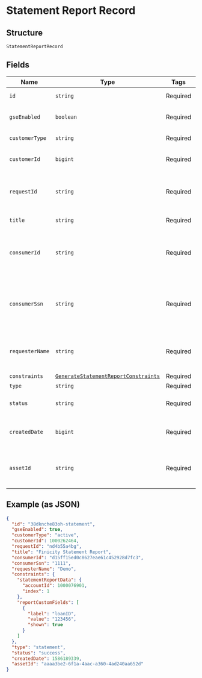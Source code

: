 
# Statement Report Record

## Structure

`StatementReportRecord`

## Fields

| Name | Type | Tags | Description |
|  --- | --- | --- | --- |
| `id` | `string` | Required | The Finicity report ID |
| `gseEnabled` | `boolean` | Required | Finicity Internal Use Only |
| `customerType` | `string` | Required | Customer type |
| `customerId` | `bigint` | Required | Finicity ID for the customer |
| `requestId` | `string` | Required | Unique requestId for this specific call request |
| `title` | `string` | Required | Title of the report |
| `consumerId` | `string` | Required | Finicity report consumer ID (max length 32 characters) |
| `consumerSsn` | `string` | Required | Last 4 digits of the report consumer’s Social Security number |
| `requesterName` | `string` | Required | Name of Finicity partner requesting the report |
| `constraints` | [`GenerateStatementReportConstraints`](../../doc/models/generate-statement-report-constraints.md) | Required | - |
| `type` | `string` | Required | Report type |
| `status` | `string` | Required | inProgress, success, or failure |
| `createdDate` | `bigint` | Required | The date the report was generated |
| `assetId` | `string` | Required | The asset ID of the statement that was retrieved. |

## Example (as JSON)

```json
{
  "id": "38dknche83oh-statement",
  "gseEnabled": true,
  "customerType": "active",
  "customerId": 1000262464,
  "requestId": "nd4b55a4bg",
  "title": "Finicity Statement Report",
  "consumerId": "d15ff15ed0c8627eae61c452928d7fc3",
  "consumerSsn": "1111",
  "requesterName": "Demo",
  "constraints": {
    "statementReportData": {
      "accountId": 1000076901,
      "index": 1
    },
    "reportCustomFields": [
      {
        "label": "loanID",
        "value": "123456",
        "shown": true
      }
    ]
  },
  "type": "statement",
  "status": "success",
  "createdDate": 1586189339,
  "assetId": "aaaa3be2-6f1a-4aac-a360-4ad240aa652d"
}
```

